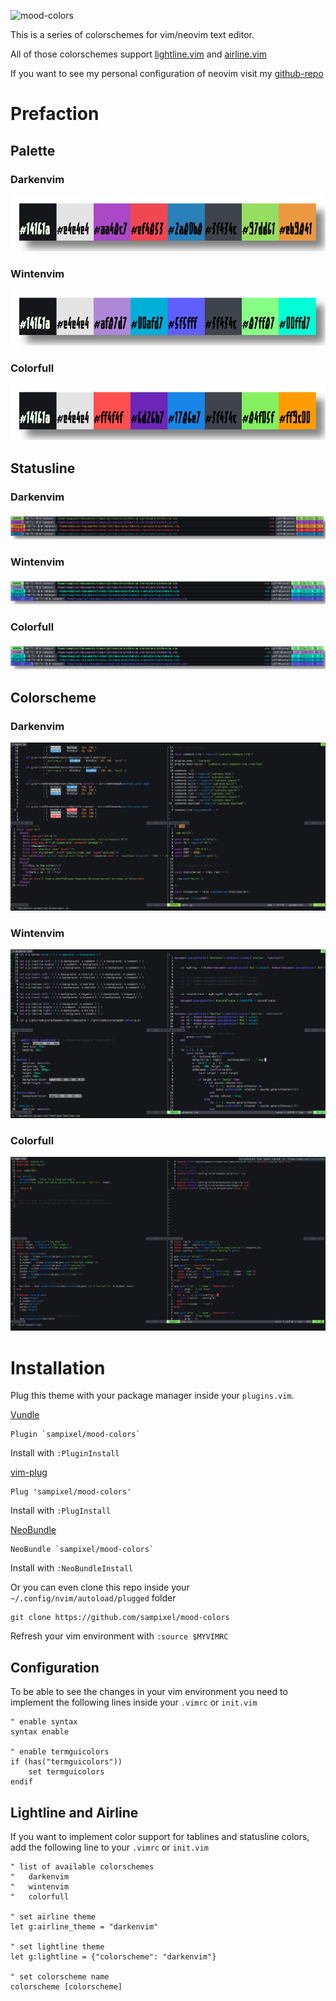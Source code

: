 ![mood-colors](/images/title.png)

This is a series of colorschemes for vim/neovim text editor.

All of those colorschemes support [lightline.vim](https://github.com/itchyny/lightline.vim) and [airline.vim](https://github.com/vim-airline/vim-airline)

If you want to see my personal configuration of neovim visit my [github-repo](https://github.com/sampixel/nvim)

# Prefaction


## Palette

### Darkenvim
    
![color-palette](/images/darkenvim-palette.png)

### Wintenvim

![color-palette](/images/wintenvim-palette.png)

### Colorfull

![color-palette](/images/colorfull-palette.png)


## Statusline

### Darkenvim

![statusline](/images/darkenvim-statusline.png)

### Wintenvim

![statusline](/images/wintenvim-statusline.png)

### Colorfull

![statusline](/images/colorfull-statusline.png)


## Colorscheme

### Darkenvim

![colorscheme](/images/darkenvim-colorscheme.png)

### Wintenvim

![colorscheme](/images/wintenvim-colorscheme.png)

### Colorfull

![colorscheme](/images/colorfull-colorscheme.png)


# Installation

Plug this theme with your package manager inside your `plugins.vim`.

[Vundle](https://github.com/VundleVim/Vundle.vim)

    Plugin `sampixel/mood-colors`

Install with `:PluginInstall`

[vim-plug](https://github.com/junegunn/vim-plug)

    Plug 'sampixel/mood-colors'

Install with `:PlugInstall`

[NeoBundle](https://github.com/Shougo/neobundle.vim)

    NeoBundle `sampixel/mood-colors`

Install with `:NeoBundleInstall`

Or you can even clone this repo inside your `~/.config/nvim/autoload/plugged` folder

    git clone https://github.com/sampixel/mood-colors

Refresh your vim environment with `:source $MYVIMRC`


## Configuration

To be able to see the changes in your vim environment you need to implement the following lines inside your `.vimrc` or `init.vim`
```vim
" enable syntax
syntax enable

" enable termguicolors
if (has("termguicolors"))
    set termguicolors
endif
```

## Lightline and Airline

If you want to implement color support for tablines and statusline colors, add the following line to your `.vimrc` or `init.vim`
```vim
" list of available colorschemes
"   darkenvim
"   wintenvim
"   colorfull

" set airline theme
let g:airline_theme = "darkenvim"

" set lightline theme
let g:lightline = {"colorscheme": "darkenvim"}

" set colorscheme name
colorscheme [colorscheme]
```
